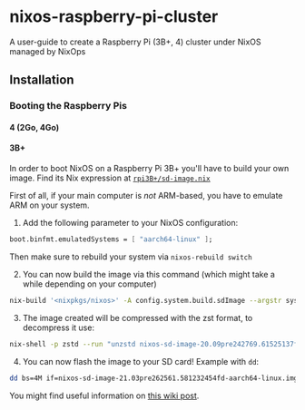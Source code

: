 # nixos-raspberry-pi-cluster
A user-guide to create a Raspberry Pi (3B+, 4) cluster under NixOS managed by NixOps

## Installation
### Booting the Raspberry Pis
#### 4 (2Go, 4Go)

#### 3B+
In order to boot NixOS on a Raspberry Pi 3B+ you'll have to build your own image.
Find its Nix expression at [`rpi3B+/sd-image.nix`](https://github.com/hugolgst/nixos-raspberry-pi-cluster/blob/master/rpi3B%2B/sd-image.nix)


First of all, if your main computer is *not* ARM-based, you have to emulate ARM on your system.
1. Add the following parameter to your NixOS configuration:
  ```nix
  boot.binfmt.emulatedSystems = [ "aarch64-linux" ];
  ```
  Then make sure to rebuild your system via `nixos-rebuild switch`


2. You can now build the image via this command (which might take a while depending on your computer)
  ```bash
  nix-build '<nixpkgs/nixos>' -A config.system.build.sdImage --argstr system aarch64-linux -I nixos-config=sd-image.nix
  ```

3. The image created will be compressed with the zst format, to decompress it use:
  ```bash
  nix-shell -p zstd --run "unzstd nixos-sd-image-20.09pre242769.61525137fd1-aarch64-linux.img.zst
  ```

4. You can now flash the image to your SD card!
  Example with `dd`:
  ```bash
  dd bs=4M if=nixos-sd-image-21.03pre262561.581232454fd-aarch64-linux.img of=/dev/mmcblk0 conv=fsync
  ```
  
You might find useful information on [this wiki post](https://nixos.wiki/wiki/NixOS_on_ARM/Raspberry_Pi_3).
